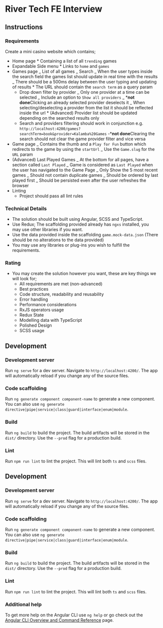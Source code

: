 # River Tech FE Interview

## Instructions

### Requirements

Create a mini casino website which contains;

- Home page \* Containing a list of all `trending` games
- Expandable Side menu \* Links to `home` and `games`
- Games page
  _ List of all games
  _ Search
  _ When the user types inside the search field the games list should update in real time with the results
  _ There should be a 500ms delay between the user typing and updating of results \* The URL should contain the `search term` as a query param
  - Drop down filter by provider
    _ Only one provider at a time can be selected
    _ Include an option to `Show all providers`
    _ ***not done**Clicking an already selected provider deselects it
    _ When selecting/deselecting a provider from the list it should be reflected inside the url \* (Advanced) Provider list should be updated depending on the searched results only
  - Search and providers filtering should work in conjunction e.g. `http://localhost:4200/games?searchTerm=book&provider=Kalamba%20Games`
    -***not done**Clearing the search should not clear the game provider filter and vice versa
- Game page
  _ Contains the thumb and a `Play for Fun` button which redirects to the game by using the `startUrl`
  _ Use the `Game.slug` for the `URL` param
- (Advanced) Last Played Games
  _ At the bottom for all pages, have a section called `Last Played`
  _ Game is considered as `Last Played` when the user has navigated to the Game Page
  _ Only Show the 5 most recent games
  _ Should not contain duplicate games
  _ Should be ordered by last played first
  _ Should be persisted even after the user refreshes the browser
- Linting
  - Project should pass all lint rules

### Technical Details

- The solution should be built using Angular, SCSS and TypeScript.
- Use Redux; The scaffolding provided already has `ngxs` installed, you may use other libraries if you want.
- Use the data provided inside the scaffolding `game.mock-data.json` (There should be no alterations to the data provided)
- You may use any libraries or plug-ins you wish to fulfill the requirements.

### Rating

- You may create the solution however you want, these are key things we will look for;
  - All requirements are met (non-advanced)
  - Best practices
  - Code structure, readability and reusability
  - Error handling
  - Performance considerations
  - RxJS operators usage
  - Redux State
  - Modelling data with TypeScript
  - Polished Design
  - SCSS usage

## Development

### Development server

Run `ng serve` for a dev server. Navigate to `http://localhost:4200/`. The app will automatically reload if you change any of the source files.

### Code scaffolding

Run `ng generate component component-name` to generate a new component. You can also use `ng generate directive|pipe|service|class|guard|interface|enum|module`.

### Build

Run `ng build` to build the project. The build artifacts will be stored in the `dist/` directory. Use the `--prod` flag for a production build.

### Lint

Run `npm run lint` to lint the project. This will lint both `ts` and `scss` files.

## Development

### Development server

Run `ng serve` for a dev server. Navigate to `http://localhost:4200/`. The app will automatically reload if you change any of the source files.

### Code scaffolding

Run `ng generate component component-name` to generate a new component. You can also use `ng generate directive|pipe|service|class|guard|interface|enum|module`.

### Build

Run `ng build` to build the project. The build artifacts will be stored in the `dist/` directory. Use the `--prod` flag for a production build.

### Lint

Run `npm run lint` to lint the project. This will lint both `ts` and `scss` files.

### Additional help

To get more help on the Angular CLI use `ng help` or go check out the [Angular CLI Overview and Command Reference](https://angular.io/cli) page.
